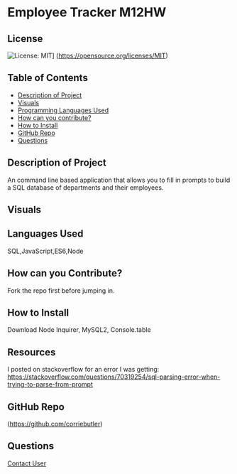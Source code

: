# Employee Tracker M12HW

## License
  ![License: MIT](https://img.shields.io/badge/License-MIT-yellow.svg)]
  (https://opensource.org/licenses/MIT)

  ## Table of Contents
  - [Description of Project](#projectDescription)
  - [Visuals](#projectVisuals)
  - [Programming Languages Used](#projectScripts)
  - [How can you contribute?](#projectContribution)
  - [How to Install](#projectInstallation)
  - [GitHub Repo](#githubUser)
  - [Questions](#projectQuestions)

  ## Description of Project
  An command line based application that allows you to fill in prompts to build a SQL database of departments and their employees. 


  ## Visuals



  ## Languages Used
  SQL,JavaScript,ES6,Node

  ## How can you Contribute?
  Fork the repo first before jumping in.

  ## How to Install
  Download Node Inquirer, MySQL2, Console.table

  ## Resources
  I posted on stackoverflow for an error I was getting: https://stackoverflow.com/questions/70319254/sql-parsing-error-when-trying-to-parse-from-prompt
  

  ## GitHub Repo
  (https://github.com/corriebutler)

  ## Questions
  [Contact User](mailto:corriebutler12@gmail.com)
